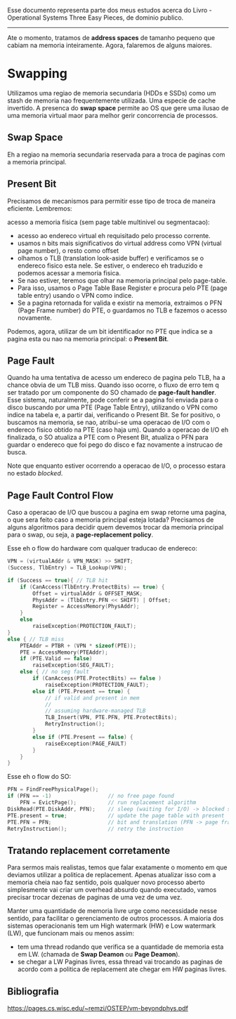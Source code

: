 Esse documento representa parte dos meus estudos acerca do Livro - Operational Systems  Three Easy Pieces, de dominio publico.

---

Ate o momento, tratamos de __address spaces__ de tamanho pequeno que cabiam na memoria inteiramente. Agora, falaremos de alguns maiores.

# Swapping

Utilizamos uma regiao de memoria secundaria (HDDs e SSDs) como um stash de memoria nao frequentemente utilizada. Uma especie de cache invertido. A presenca do __swap space__ permite ao OS que gere uma ilusao de uma memoria virtual maor para melhor gerir concorrencia de processos.

## Swap Space

Eh a regiao na memoria secundaria reservada para a troca de paginas com a memoria principal.

## Present Bit

Precisamos de mecanismos para permitir esse tipo de troca de maneira eficiente. Lembremos:

acesso a memoria fisica (sem page table multinivel ou segmentacao):
- acesso ao endereco virtual eh requisitado pelo processo corrente.
- usamos n bits mais significativos do virtual address como VPN (virtual page number), o resto como offset
- olhamos o TLB (translation look-aside buffer) e verificamos se o endereco fisico esta nele. Se estiver, o endereco eh traduzido e podemos acessar a memoria fisica.
- Se nao estiver, teremos que olhar na memoria principal pelo page-table.
- Para isso, usamos o Page Table Base Register e procura pelo PTE (page table entry) usando o VPN como indice.
- Se a pagina retornada for valida e existir na memoria, extraimos o PFN (Page Frame number) do PTE, o guardamos no TLB e fazemos o acesso novamente.

Podemos, agora, utilizar de um bit identificador no PTE que indica se a pagina esta ou nao na memoria principal: o __Present Bit__.

## Page Fault

Quando ha uma tentativa de acesso um endereco de pagina pelo TLB, ha a chance obvia de um TLB miss. Quando isso ocorre, o fluxo de erro tem q ser tratado por um componente do SO chamado de __page-fault handler__. Esse sistema, naturalmente, pode conferir se a pagina foi enviada para o disco buscando por uma PTE (Page Table Entry), utilizando o VPN como indice na tabela e, a partir dai, verificando o Present Bit. Se for positivo, o buscamos na memoria, se nao, atribui-se uma operacao de I/O com o endereco fisico obtido na PTE (caso haja um). Quando a operacao de I/O eh finalizada, o SO atualiza a PTE com o Present Bit, atualiza o PFN para guardar o endereco que foi pego do disco e faz novamente a instrucao de busca.

Note que enquanto estiver ocorrendo a operacao de I/O, o processo estara no estado _blocked_.

## Page Fault Control Flow

Caso a operacao de I/O que buscou a pagina em swap retorne uma pagina, o que sera feito caso a memoria principal esteja lotada? Precisamos de alguns algoritmos para decidir quem devemos trocar da memoria principal para o swap, ou seja, a __page-replacement policy__.

Esse eh o flow do hardware com qualquer traducao de endereco:

```c
VPN = (virtualAddr & VPN_MASK) >> SHIFT;
(Success, TlbEntry) = TLB_Lookup(VPN);

if (Success == true){ // TLB hit
    if (CanAccess(TlbEntry.ProtectBits) == true) {
        Offset = virtualAddr & OFFSET_MASK;
        PhysAddr = (TlbEntry.PFN << SHIFT) | Offset;
        Register = AccessMemory(PhysAddr);
    }
    else 
        raiseException(PROTECTION_FAULT);
}
else { // TLB miss
    PTEAddr = PTBR + (VPN * sizeof(PTE));
    PTE = AccessMemory(PTEAddr);
    if (PTE.Valid == false) 
        raiseException(SEG_FAULT);
    else { // no seg fault
        if (CanAccess(PTE.ProtectBits) == false )
            raiseException(PROTECTION_FAULT);
        else if (PTE.Present == true) { 
            // if valid and present in mem
            //
            // assuming hardware-managed TLB
            TLB_Insert(VPN, PTE.PFN, PTE.ProtectBits);
            RetryInstruction();
        }
        else if (PTE.Present == false) {
            raiseException(PAGE_FAULT)
        }
    }
}

```

Esse eh o flow do SO:

```c 
PFN = FindFreePhysicalPage();
if (PFN == -1)                  // no free page found
    PFN = EvictPage();          // run replacement algorithm
DiskRead(PTE.DiskAddr, PFN);    // sleep (waiting for I/O) -> blocked state
PTE.present = true;             // update the page table with present 
PTE.PFN = PFN;                  // bit and translation (PFN -> page frame number)
RetryInstruction();             // retry the instruction
```

## Tratando replacement corretamente

Para sermos mais realistas, temos que falar exatamente o momento em que deviamos utilizar a politica de replacement. Apenas atualizar isso com a memoria cheia nao faz sentido, pois qualquer novo processo aberto simplesmente vai criar um overhead absurdo quando executado, vamos precisar trocar dezenas de paginas de uma vez de uma vez. 

Manter uma quantidade de memoria livre urge como necessidade nesse sentido, para facilitar o gerenciamento de outros processos. A maioria dos sistemas operacionanis tem um High watermark (HW) e Low watermark (LW), que funcionam mais ou menos assim:
- tem uma thread rodando que verifica se a quantidade de memoria esta em LW. (chamada de __Swap Deamon__ ou __Page Deamon__).
- se chegar a LW Paginas livres, essa thread vai trocando as paginas de acordo com a politica de replacement ate chegar em HW paginas livres.


## Bibliografia 
https://pages.cs.wisc.edu/~remzi/OSTEP/vm-beyondphys.pdf
